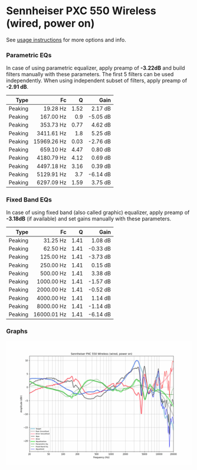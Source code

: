 # Sennheiser PXC 550 Wireless (wired, power on)
See [usage instructions](https://github.com/jaakkopasanen/AutoEq#usage) for more options and info.

### Parametric EQs
In case of using parametric equalizer, apply preamp of **-3.22dB** and build filters manually
with these parameters. The first 5 filters can be used independently.
When using independent subset of filters, apply preamp of **-2.91 dB**.

| Type    | Fc          |    Q | Gain     |
|--------:|------------:|-----:|---------:|
| Peaking | 19.28 Hz    | 1.52 | 2.17 dB  |
| Peaking | 167.00 Hz   | 0.9  | -5.05 dB |
| Peaking | 353.73 Hz   | 0.77 | 4.62 dB  |
| Peaking | 3411.61 Hz  | 1.8  | 5.25 dB  |
| Peaking | 15969.26 Hz | 0.03 | -2.76 dB |
| Peaking | 659.10 Hz   | 4.47 | 0.80 dB  |
| Peaking | 4180.79 Hz  | 4.12 | 0.69 dB  |
| Peaking | 4497.18 Hz  | 3.16 | 0.39 dB  |
| Peaking | 5129.91 Hz  | 3.7  | -6.14 dB |
| Peaking | 6297.09 Hz  | 1.59 | 3.75 dB  |

### Fixed Band EQs
In case of using fixed band (also called graphic) equalizer, apply preamp of **-3.18dB**
(if available) and set gains manually with these parameters.

| Type    | Fc          |    Q | Gain     |
|--------:|------------:|-----:|---------:|
| Peaking | 31.25 Hz    | 1.41 | 1.08 dB  |
| Peaking | 62.50 Hz    | 1.41 | -0.33 dB |
| Peaking | 125.00 Hz   | 1.41 | -3.73 dB |
| Peaking | 250.00 Hz   | 1.41 | 0.15 dB  |
| Peaking | 500.00 Hz   | 1.41 | 3.38 dB  |
| Peaking | 1000.00 Hz  | 1.41 | -1.57 dB |
| Peaking | 2000.00 Hz  | 1.41 | -0.52 dB |
| Peaking | 4000.00 Hz  | 1.41 | 1.14 dB  |
| Peaking | 8000.00 Hz  | 1.41 | -1.14 dB |
| Peaking | 16000.01 Hz | 1.41 | -6.14 dB |

### Graphs
![](./Sennheiser%20PXC%20550%20Wireless%20(wired,%20power%20on).png)